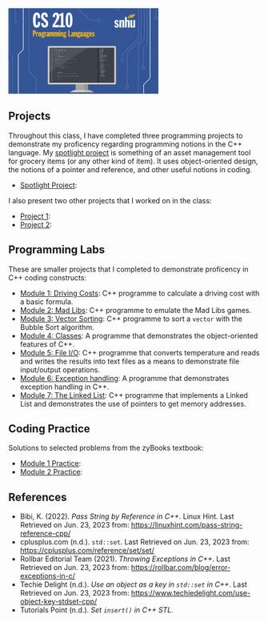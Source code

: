 
<img src="./banner.png" width="300px" />

## Projects

Throughout this class, I have completed three programming projects to demonstrate my proficency regarding programming notions in the C++ language. My [spotlight project](./spotlight) is something of an asset management tool for grocery items (or any other kind of item). It uses object-oriented design, the notions of a pointer and reference, and other useful notions in coding. 

* [Spotlight Project](./spotlight):

I also present two other projects that I worked on in the class:

* [Project 1](./project/p1):
* [Project 2](./project/p2):

## Programming Labs

These are smaller projects that I completed to demonstrate proficency in C++ coding constructs:

* [Module 1: Driving Costs](./labs/mod1): C++ programme to calculate a driving cost with a basic formula.
* [Module 2: Mad Libs](./labs/mod2): C++ programme to emulate the Mad Libs games.
* [Module 3: Vector Sorting](./labs/mod3): C++ programme to sort a ``vector`` with the Bubble Sort algorithm.
* [Module 4: Classes](./labs/mod4): A programme that demonstrates the object-oriented features of C++.
* [Module 5: File I/O](./labs/mod5): C++ programme that converts temperature and reads and writes the results into text files as a means to demonstrate file input/output operations.
* [Module 6: Exception handling](./labs/mod6): A programme that demonstrates exception handling in C++.
* [Module 7: The Linked List](./labs/mod7): C++ programme that implements a Linked List and demonstrates the use of pointers to get memory addresses.

## Coding Practice

Solutions to selected problems from the zyBooks textbook:

* [Module 1 Practice](): 
* [Module 2 Practice]():

## References

* Bibi, K. (2022). _Pass String by Reference in C++_. Linux Hint. Last Retrieved on Jun. 23, 2023 from: https://linuxhint.com/pass-string-reference-cpp/
* cplusplus.com (n.d.). ``std::set``. Last Retrieved on Jun. 23, 2023 from: https://cplusplus.com/reference/set/set/
* Rollbar Editorial Team (2021). _Throwing Exceptions in C++_. Last Retrieved on Jun. 23, 2023 from: https://rollbar.com/blog/error-exceptions-in-c/
* Techie Delight (n.d.). _Use an object as a key in ``std::set`` in C++_. Last Retrieved on Jun. 23, 2023 from: https://www.techiedelight.com/use-object-key-stdset-cpp/
* Tutorials Point (n.d.). _Set ``insert()`` in C++ STL_.
